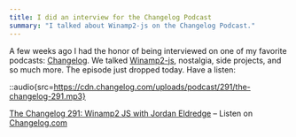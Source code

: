 ```yaml
---
title: I did an interview for the Changelog Podcast
summary: "I talked about Winamp2-js on the Changelog Podcast."
---
```


A few weeks ago I had the honor of being interviewed on one of my favorite podcasts: [Changelog](https://changelog.com/podcast). We talked [Winamp2-js](https://webamp.org), nostalgia, side projects, and so much more. The episode just dropped today. Have a listen:

::audio{src=https://cdn.changelog.com/uploads/podcast/291/the-changelog-291.mp3}

[The Changelog 291: Winamp2 JS with Jordan Eldredge](https://changelog.com/podcast/291) – Listen on [Changelog.com](https://changelog.com/)

<script async src="//cdn.changelog.com/embed.js"></script>
